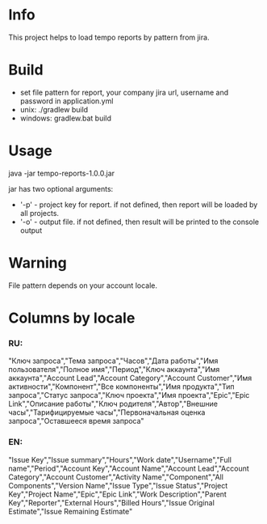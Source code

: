 # Info
This project helps to load tempo reports by pattern from jira.
# Build
* set file pattern for report, your company jira url, username and password in application.yml
* unix: ./gradlew  build
* windows: gradlew.bat build
# Usage
java -jar tempo-reports-1.0.0.jar

jar has two optional arguments:
* '-p' - project key for report. if not defined, then report will be loaded by all projects.
* '-o' - output file. if not defined, then result will be printed to the console output

# Warning
File pattern depends on your account locale.

# Columns by locale

### RU:
"Ключ запроса","Тема запроса","Часов","Дата работы","Имя пользователя","Полное имя","Период","Ключ аккаунта","Имя аккаунта","Account Lead","Account Category","Account Customer","Имя активности","Компонент","Все компоненты","Имя продукта","Тип запроса","Статус запроса","Ключ проекта","Имя проекта","Epic","Epic Link","Описание работы","Ключ родителя","Автор","Внешние часы","Тарифицируемые часы","Первоначальная оценка запроса","Оставшееся время запроса"
### EN:
"Issue Key","Issue summary","Hours","Work date","Username","Full name","Period","Account Key","Account Name","Account Lead","Account Category","Account Customer","Activity Name","Component","All Components","Version Name","Issue Type","Issue Status","Project Key","Project Name","Epic","Epic Link","Work Description","Parent Key","Reporter","External Hours","Billed Hours","Issue Original Estimate","Issue Remaining Estimate"